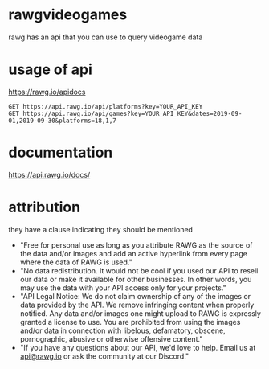 # rawgvideogames
rawg has an api that you can use to query videogame data

# usage of api
https://rawg.io/apidocs
```
GET https://api.rawg.io/api/platforms?key=YOUR_API_KEY
GET https://api.rawg.io/api/games?key=YOUR_API_KEY&dates=2019-09-01,2019-09-30&platforms=18,1,7
```

# documentation
https://api.rawg.io/docs/

# attribution
they have a clause indicating they should be mentioned
- "Free for personal use as long as you attribute RAWG as the source of the data and/or images and add an active hyperlink from every page where the data of RAWG is used."
- "No data redistribution. It would not be cool if you used our API to resell our data or make it available for other businesses. In other words, you may use the data with your API access only for your projects."
- "API Legal Notice: We do not claim ownership of any of the images or data provided by the API. We remove infringing content when properly notified. Any data and/or images one might upload to RAWG is expressly granted a license to use. You are prohibited from using the images and/or data in connection with libelous, defamatory, obscene, pornographic, abusive or otherwise offensive content."
- "If you have any questions about our API, we'd love to help. Email us at api@rawg.io or ask the community at our Discord."
